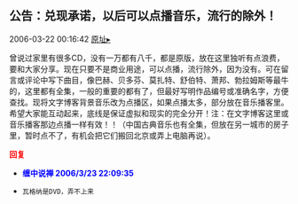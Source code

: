 ## 公告：兑现承诺，以后可以点播音乐，流行的除外！
2006-03-22 00:16:42
[原址▸](http://www.fxgan.com/chan_time/2006_01_06/110.htm)



 曾说过家里有很多CD，没有一万都有八千，都是原版，放在这里独听有点浪费，要和大家分享。现在只要不是商业用途，可以点播，流行除外，因为没有。可在留言或评论中写下曲目，像巴赫、贝多芬、莫扎特、舒伯特、萧邦、勃拉姆斯等最牛的，这里都有全集，一般的重要的都有了，但最好写明作品编号或准确名字，方便查找。现将文字博客背景音乐改为点播区，如果点播太多，部分放在音乐播客里。希望大家能互动起来，底线是保证虚拟和现实的完全分开！注：在文字博客这里或音乐播客那边点播一样有效！！（中国古典音乐也有全集，但放在另一城市的房子里，暂时点不了，有机会把它们搬回北京或弄上电脑再说）。























<font color='red'>**回复**</font>


- **<font color='blue'>缠中说禅 2006/3/23 22:09:35</font>**
- ```
  瓦格纳是DVD，弄不上来
  ```
